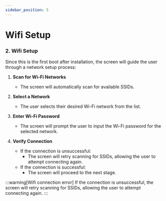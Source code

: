 ```yaml
---
sidebar_position: 5
---
```


# Wifi Setup

### 2. **Wifi Setup**

Since this is the first boot after installation, the screen will guide the user through a network setup process:

1. **Scan for Wi-Fi Networks**

   - The screen will automatically scan for available SSIDs.

2. **Select a Network**

   - The user selects their desired Wi-Fi network from the list.

3. **Enter Wi-Fi Password**

   - The screen will prompt the user to input the Wi-Fi password for the selected network.

4. **Verify Connection**
   - If the connection is unsuccessful:
     - The screen will retry scanning for SSIDs, allowing the user to attempt connecting again.
   - If the connection is successful:
     - The screen will proceed to the next stage.

:::warning[Wifi connection error]
If the connection is unsuccessful, the screen will retry scanning for SSIDs, allowing the user to attempt connecting again.
:::
